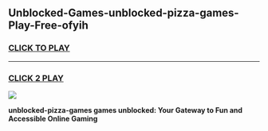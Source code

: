 
## Unblocked-Games-unblocked-pizza-games-Play-Free-ofyih
<h3>
<a href="https://premium76.site?title=unblocked-pizza-games&ref=20A">CLICK TO PLAY</a></h3>
<hr>

<h3>
<a href="https://premium76.site?title=unblocked-pizza-games&ref=20A">CLICK 2 PLAY</a>
  
</h3>

<a href="https://premium76.site?title=unblocked-pizza-games&ref=20A"><img src="https://clearcache.store/games.png"></a>


**unblocked-pizza-games games unblocked: Your Gateway to Fun and Accessible Online Gaming**
